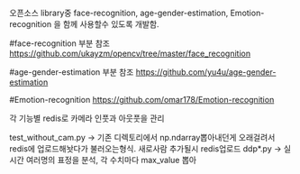 #
오픈소스 library중 face-recognition, age-gender-estimation, Emotion-recognition 을 함께 사용할수 있도록 개발함.

#face-recognition 부분 참조
https://github.com/ukayzm/opencv/tree/master/face_recognition

#age-gender-estimation 부분 참조
https://github.com/yu4u/age-gender-estimation

#Emotion-recognition 
https://github.com/omar178/Emotion-recognition

각 기능별 redis로 카메라 인풋과 아웃풋을 관리

test_without_cam.py -> 기존 디렉토리에서 np.ndarray뽑아내던게 오래걸려서 redis에 업로드해놧다가 불러오는형식. 새로사람 추가될시 redis업로드
ddp*.py -> 실시간 여러명의 표정을 분석, 각 수치마다 max_value 뽑아
